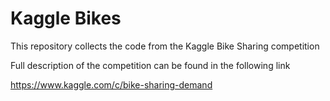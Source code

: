 # Kaggle Bikes
This repository collects the code from the Kaggle Bike Sharing competition

Full description of the competition can be found in the following link

https://www.kaggle.com/c/bike-sharing-demand
